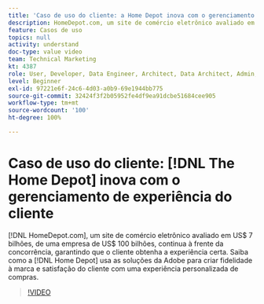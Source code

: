 ```yaml
---
title: 'Caso de uso do cliente: a Home Depot inova com o gerenciamento de experiência do cliente'
description: HomeDepot.com, um site de comércio eletrônico avaliado em US$ 7 bilhões, de uma empresa de US$ 100 bilhões, continua à frente da concorrência, garantindo que o cliente obtenha a experiência certa. Saiba como a Home Depot usa as soluções da Adobe para conquistar lealdade à marca e garantir a satisfação do cliente com uma experiência de compra personalizada.
feature: Casos de uso
topics: null
activity: understand
doc-type: value video
team: Technical Marketing
kt: 4387
role: User, Developer, Data Engineer, Architect, Data Architect, Admin, Leader
level: Beginner
exl-id: 97221e6f-24c6-4d03-a0b9-69e1944bb775
source-git-commit: 32424f3f2b05952fe4df9ea91dcbe51684cee905
workflow-type: tm+mt
source-wordcount: '100'
ht-degree: 100%

---
```


# Caso de uso do cliente: [!DNL The Home Depot] inova com o gerenciamento de experiência do cliente

[!DNL HomeDepot.com], um site de comércio eletrônico avaliado em US$ 7 bilhões, de uma empresa de US$ 100 bilhões, continua à frente da concorrência, garantindo que o cliente obtenha a experiência certa. Saiba como a [!DNL Home Depot] usa as soluções da Adobe para criar fidelidade à marca e satisfação do cliente com uma experiência personalizada de compras.

>[!VIDEO](https://video.tv.adobe.com/v/31506/?quality=12)

